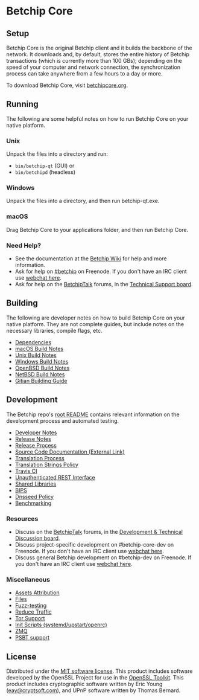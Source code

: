 Betchip Core
=============

Setup
---------------------
Betchip Core is the original Betchip client and it builds the backbone of the network. It downloads and, by default, stores the entire history of Betchip transactions (which is currently more than 100 GBs); depending on the speed of your computer and network connection, the synchronization process can take anywhere from a few hours to a day or more.

To download Betchip Core, visit [betchipcore.org](https://betchipcore.org/en/releases/).

Running
---------------------
The following are some helpful notes on how to run Betchip Core on your native platform.

### Unix

Unpack the files into a directory and run:

- `bin/betchip-qt` (GUI) or
- `bin/betchipd` (headless)

### Windows

Unpack the files into a directory, and then run betchip-qt.exe.

### macOS

Drag Betchip Core to your applications folder, and then run Betchip Core.

### Need Help?

* See the documentation at the [Betchip Wiki](https://en.betchip.it/wiki/Main_Page)
for help and more information.
* Ask for help on [#betchip](http://webchat.freenode.net?channels=betchip) on Freenode. If you don't have an IRC client use [webchat here](http://webchat.freenode.net?channels=betchip).
* Ask for help on the [BetchipTalk](https://betchiptalk.org/) forums, in the [Technical Support board](https://betchiptalk.org/index.php?board=4.0).

Building
---------------------
The following are developer notes on how to build Betchip Core on your native platform. They are not complete guides, but include notes on the necessary libraries, compile flags, etc.

- [Dependencies](dependencies.md)
- [macOS Build Notes](build-osx.md)
- [Unix Build Notes](build-unix.md)
- [Windows Build Notes](build-windows.md)
- [OpenBSD Build Notes](build-openbsd.md)
- [NetBSD Build Notes](build-netbsd.md)
- [Gitian Building Guide](gitian-building.md)

Development
---------------------
The Betchip repo's [root README](/README.md) contains relevant information on the development process and automated testing.

- [Developer Notes](developer-notes.md)
- [Release Notes](release-notes.md)
- [Release Process](release-process.md)
- [Source Code Documentation (External Link)](https://dev.visucore.com/betchip/doxygen/)
- [Translation Process](translation_process.md)
- [Translation Strings Policy](translation_strings_policy.md)
- [Travis CI](travis-ci.md)
- [Unauthenticated REST Interface](REST-interface.md)
- [Shared Libraries](shared-libraries.md)
- [BIPS](bips.md)
- [Dnsseed Policy](dnsseed-policy.md)
- [Benchmarking](benchmarking.md)

### Resources
* Discuss on the [BetchipTalk](https://betchiptalk.org/) forums, in the [Development & Technical Discussion board](https://betchiptalk.org/index.php?board=6.0).
* Discuss project-specific development on #betchip-core-dev on Freenode. If you don't have an IRC client use [webchat here](http://webchat.freenode.net/?channels=betchip-core-dev).
* Discuss general Betchip development on #betchip-dev on Freenode. If you don't have an IRC client use [webchat here](http://webchat.freenode.net/?channels=betchip-dev).

### Miscellaneous
- [Assets Attribution](assets-attribution.md)
- [Files](files.md)
- [Fuzz-testing](fuzzing.md)
- [Reduce Traffic](reduce-traffic.md)
- [Tor Support](tor.md)
- [Init Scripts (systemd/upstart/openrc)](init.md)
- [ZMQ](zmq.md)
- [PSBT support](psbt.md)

License
---------------------
Distributed under the [MIT software license](/COPYING).
This product includes software developed by the OpenSSL Project for use in the [OpenSSL Toolkit](https://www.openssl.org/). This product includes
cryptographic software written by Eric Young ([eay@cryptsoft.com](mailto:eay@cryptsoft.com)), and UPnP software written by Thomas Bernard.
